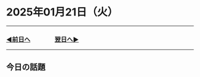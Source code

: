 # 2025年01月21日（火）

---

### [◀️前日へ](https://github.com/yuasys/chatty-journal/blob/main/2025/01/2025-01-20.md)&emsp;&emsp;&emsp;&emsp;[翌日へ▶️](https://github.com/yuasys/chatty-journal/blob/main/2025/01/2025-01-22.md)

---

## 今日の話題
